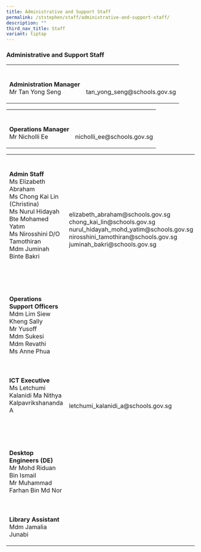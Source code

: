 ```yaml
---
title: Administrative and Support Staff
permalink: /ststephen/staff/administrative-and-support-staff/
description: ""
third_nav_title: Staff
variant: tiptap
---
```

<h3>Administrative and Support Staff</h3>
<table style="minWidth: 50px">
<colgroup>
<col>
<col>
</colgroup>
<tbody>
<tr>
<th rowspan="1" colspan="1">
<p></p>
</th>
<th rowspan="1" colspan="1">
<p></p>
</th>
</tr>
<tr>
<td rowspan="1" colspan="1">
<p><strong>Administration Manager</strong>
<br>Mr Tan Yong Seng</p>
</td>
<td rowspan="1" colspan="1">
<p>
<br>tan_yong_seng@schools.gov.sg
<br>
</p>
</td>
</tr>
</tbody>
</table>
<table style="minWidth: 50px">
<colgroup>
<col>
<col>
</colgroup>
<tbody>
<tr>
<th rowspan="1" colspan="1">
<p></p>
</th>
<th rowspan="1" colspan="1">
<p></p>
</th>
</tr>
<tr>
<td rowspan="1" colspan="1">
<p><strong>Operations Manager</strong>
<br>Mr Nicholli Ee</p>
</td>
<td rowspan="1" colspan="1">
<p>
<br>nicholli_ee@schools.gov.sg
<br>
</p>
</td>
</tr>
</tbody>
</table>
<table style="minWidth: 50px">
<colgroup>
<col>
<col>
</colgroup>
<tbody>
<tr>
<th rowspan="1" colspan="1">
<p></p>
</th>
<th rowspan="1" colspan="1">
<p></p>
</th>
</tr>
<tr>
<td rowspan="1" colspan="1">
<p><strong>Admin Staff</strong>
<br>Ms Elizabeth Abraham
<br>Ms Chong Kai Lin (Christina)
<br>Ms Nurul Hidayah Bte Mohamed Yatım
<br>Ms Nirosshini D/O Tamothiran
<br>Mdm Juminah Binte Bakri</p>
<p>
<br>
<br>
</p>
</td>
<td rowspan="1" colspan="1">
<p>
<br>elizabeth_abraham@schools.gov.sg
<br>chong_kai_lin@schools.gov.sg
<br>nurul_hidayah_mohd_yatim@schools.gov.sg
<br>nirosshini_tamothiran@schools.gov.sg
<br>juminah_bakri@schools.gov.sg
<br>
</p>
</td>
</tr>
<tr>
<td rowspan="1" colspan="1">
<p><strong>Operations Support Officers</strong>
<br>Mdm Lim Siew Kheng Sally
<br>Mr Yusoff
<br>Mdm Sukesi
<br>Mdm Revathi
<br>Ms Anne Phua
<br>
<br>
</p>
</td>
<td rowspan="1" colspan="1">
<p></p>
</td>
</tr>
<tr>
<td rowspan="1" colspan="1">
<p><strong>ICT Executive</strong>
<br>Ms Letchumi Kalanidi Ma Nithya Kalpavrikshananda A</p>
<p>
<br>
<br>
</p>
</td>
<td rowspan="1" colspan="1">
<p></p>
<p>letchumi_kalanidi_a@schools.gov.sg</p>
</td>
</tr>
<tr>
<td rowspan="1" colspan="1">
<p><strong>Desktop Engineers (DE)</strong>
<br>Mr Mohd Riduan Bin Ismail
<br>Mr Muhammad Farhan Bin Md Nor
<br>
<br>
</p>
</td>
<td rowspan="1" colspan="1">
<p></p>
</td>
</tr>
<tr>
<td rowspan="1" colspan="1">
<p><strong>Library Assistant</strong>
<br>Mdm Jamalia Junabi</p>
</td>
<td rowspan="1" colspan="1">
<p></p>
</td>
</tr>
</tbody>
</table>
<p></p>